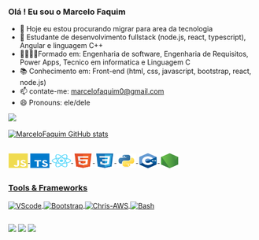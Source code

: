 ### Olá ! Eu sou o Marcelo Faquim

- 🔭 Hoje eu estou procurando migrar para area da tecnologia
- 🌱 Estudante de desenvolvimento fullstack (node.js, react, typescript), Angular e linguagem C++
- 👯👨🏾‍🎓Formado em: Engenharia de software, Engenharia de Requisitos, Power Apps, Tecnico em informatica e Linguagem C
- 📚 Conhecimento em: Front-end (html, css, javascript, bootstrap, react, node.js)
- 📫 contate-me: marcelofaquim0@gmail.com
- 😄 Pronouns: ele/dele

<div>
  <a href="https://github.com/marcelofaquim">
  <img height="180em" src="https://github-readme-stats.vercel.app/api/top-langs/?username=marcelofaquim&layout=compact&langs_count=16&theme=dark"/>  
</div>

![MarceloFaquim GitHub stats](https://github-readme-stats.vercel.app/api?username=marcelofaquim&show_icons=true&theme=dark)
    
<!--Skill Linguagens-->

<div style="display: inline_block"><br>
  <img align="center" alt="Marcelo-Js" height="30" width="40" src="https://raw.githubusercontent.com/devicons/devicon/master/icons/javascript/javascript-plain.svg">
  <img align="center" alt="Marcelo-Ts" height="30" width="40" src="https://raw.githubusercontent.com/devicons/devicon/master/icons/typescript/typescript-plain.svg">
  <img align="center" alt="Marcelo-React" height="30" width="40" src="https://raw.githubusercontent.com/devicons/devicon/master/icons/react/react-original.svg">
  <img align="center" alt="Marcelo-HTML" height="30" width="40" src="https://raw.githubusercontent.com/devicons/devicon/master/icons/html5/html5-original.svg">
  <img align="center" alt="Marcelo-CSS" height="30" width="40" src="https://raw.githubusercontent.com/devicons/devicon/master/icons/css3/css3-original.svg">
  <img align="center" alt="Marcelo-Python" height="30" width="40" src="https://raw.githubusercontent.com/devicons/devicon/master/icons/python/python-original.svg">
  <img align="center" alt="Marcelo-C++" height="30" width="40" src="https://raw.githubusercontent.com/devicons/devicon/master/icons/cplusplus/cplusplus-original.svg">
  <img align="center" alt="Marcelo-Node.js" height="30" width="40" src="https://raw.githubusercontent.com/devicons/devicon/master/icons/nodejs/nodejs-original.svg">
</div>

  ##

   <!-- Skills: Tools & Frameworks -->
  <div style="flex-basis: 48%;">
    <h3>Tools & Frameworks</h3>
    <img align="center" alt="VScode" height="30" width="40" src="https://cdn.jsdelivr.net/gh/devicons/devicon/icons/vscode/vscode-original.svg">
    <img align="center" alt="Bootstrap" height="30" width="40" src="https://cdn.jsdelivr.net/gh/devicons/devicon/icons/bootstrap/bootstrap-original.svg">
    <img align="center" alt="Chris-AWS" height="30" width="40" src="https://cdn.jsdelivr.net/gh/devicons/devicon/icons/git/git-original.svg">
    <img align="center" alt="Bash" height="30" width="40" src="https://cdn.jsdelivr.net/gh/devicons/devicon/icons/bash/bash-original.svg">
  </div>

  ##

  <div> 
 
  <a href="https://instagram.com/ocarinhadodev" target="_blank"><img src="https://img.shields.io/badge/-Instagram-%23E4405F?style=for-the-badge&logo=instagram&logoColor=white" target="_blank"></a>
  <a href = "mailto:marcelofaquim0@gmail.com"><img src="https://img.shields.io/badge/-Gmail-%23333?style=for-the-badge&logo=gmail&logoColor=white" target="_blank"></a>
  <a href="https://www.linkedin.com/in/marcelo-faquim/" target="_blank"><img src="https://img.shields.io/badge/-LinkedIn-%230077B5?style=for-the-badge&logo=linkedin&logoColor=white" target="_blank"></a> 
  
</div>
